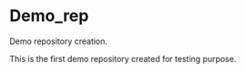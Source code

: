 # Demo_rep
Demo repository creation.

This is the first demo repository created for testing purpose. 
